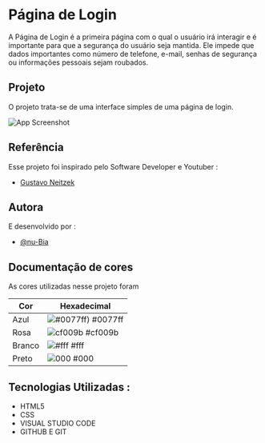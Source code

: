 
# Página de Login
A Página de Login é a primeira página com o qual o usuário irá interagir e é importante para que a segurança do usuário seja mantida. Ele impede que dados importantes como número de telefone, e-mail, senhas de segurança ou informações pessoais sejam roubados.
## Projeto
O projeto trata-se de uma interface simples de uma página de login. 

![App Screenshot](https://user-images.githubusercontent.com/112019351/214960536-65439132-ac09-4293-b15d-1c5b7319d312.png)


## Referência
Esse projeto foi inspirado pelo Software Developer e Youtuber :

 - [Gustavo Neitzek](https://www.youtube.com/watch?v=lP-XV2wXXQM)



## Autora

E desenvolvido por :
- [@nu-Bia](https://github.com/nu-Bia)

## Documentação de cores
As cores utilizadas nesse projeto foram

| Cor               | Hexadecimal                                                |
| ----------------- | ---------------------------------------------------------------- |
|Azul| ![#0077ff)](https://via.placeholder.com/10/0077ff?text=+) #0077ff |
| Rosa       | ![cf009b](https://via.placeholder.com/10/cf009b?text=+) #cf009b |
| Branco      | ![#fff](https://via.placeholder.com/10/fff?text=+) #fff |
| Preto      | ![000](https://via.placeholder.com/10/000?text=+) #000|


##  Tecnologias Utilizadas :
- HTML5
- CSS
- VISUAL STUDIO CODE
- GITHUB E GIT
